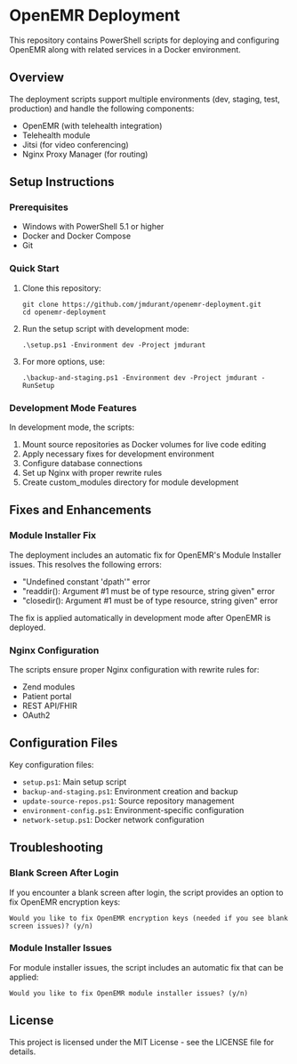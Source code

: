 # OpenEMR Deployment

This repository contains PowerShell scripts for deploying and configuring OpenEMR along with related services in a Docker environment.

## Overview

The deployment scripts support multiple environments (dev, staging, test, production) and handle the following components:

- OpenEMR (with telehealth integration)
- Telehealth module
- Jitsi (for video conferencing)
- Nginx Proxy Manager (for routing)

## Setup Instructions

### Prerequisites

- Windows with PowerShell 5.1 or higher
- Docker and Docker Compose
- Git

### Quick Start

1. Clone this repository:
   ```
   git clone https://github.com/jmdurant/openemr-deployment.git
   cd openemr-deployment
   ```

2. Run the setup script with development mode:
   ```
   .\setup.ps1 -Environment dev -Project jmdurant
   ```

3. For more options, use:
   ```
   .\backup-and-staging.ps1 -Environment dev -Project jmdurant -RunSetup
   ```

### Development Mode Features

In development mode, the scripts:

1. Mount source repositories as Docker volumes for live code editing
2. Apply necessary fixes for development environment
3. Configure database connections
4. Set up Nginx with proper rewrite rules
5. Create custom_modules directory for module development

## Fixes and Enhancements

### Module Installer Fix

The deployment includes an automatic fix for OpenEMR's Module Installer issues. This resolves the following errors:

- "Undefined constant 'dpath'" error
- "readdir(): Argument #1 must be of type resource, string given" error
- "closedir(): Argument #1 must be of type resource, string given" error

The fix is applied automatically in development mode after OpenEMR is deployed.

### Nginx Configuration

The scripts ensure proper Nginx configuration with rewrite rules for:
- Zend modules
- Patient portal
- REST API/FHIR
- OAuth2

## Configuration Files

Key configuration files:

- `setup.ps1`: Main setup script
- `backup-and-staging.ps1`: Environment creation and backup
- `update-source-repos.ps1`: Source repository management
- `environment-config.ps1`: Environment-specific configuration
- `network-setup.ps1`: Docker network configuration

## Troubleshooting

### Blank Screen After Login

If you encounter a blank screen after login, the script provides an option to fix OpenEMR encryption keys:
```
Would you like to fix OpenEMR encryption keys (needed if you see blank screen issues)? (y/n)
```

### Module Installer Issues

For module installer issues, the script includes an automatic fix that can be applied:
```
Would you like to fix OpenEMR module installer issues? (y/n)
```

## License

This project is licensed under the MIT License - see the LICENSE file for details. 